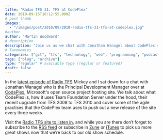 ```yaml
---
title: "Radio TFS 31: TFS at CodePlex"
date: 2010-09-15T10:12:55.000Z
# post thumb
images:
  - "/images/post/2010/09/2010-radio-tfs-31-tfs-at-codeplex.jpg"
#author
author: "Martin Woodward"
# description
description: "Join us as we chat with Jonathan Wanagel about CodePlex's TFS upgrade and agile practices for rapid releases on Radio TFS 31."
# Taxonomies
categories: ["git", "tfs", "technology", "web", "programming", "podcast"]
tags: ["blog", "archive"]
type: "regular" # available type (regular or featured)
draft: false
---
```

In the [latest episode of Radio TFS](http://www.radiotfs.com/2010/09/14/TFSAtCodePlex.aspx) Mickey and I sat down for a chat with Jonathan Wanagel who is the Principal Development Manager over at [CodePlex](http://www.codeplex.com/), Microsoft's open source project hosting site.  We talk about what CodePlex is, how it uses Team Foundation Server under the hood, their recent upgrade from TFS 2008 to TFS 2010 and cover some of the agile practises that the CodePlex team uses to push out a new release of the site every three weeks.   

Visit the [Radio TFS site to listen in](http://www.radiotfs.com/2010/09/14/TFSAtCodePlex.aspx), and while you are there don’t forget to subscribe to the [RSS feed](http://feeds.feedburner.com/radiotfs) or subscribe in [Zune](zune://subscribe/?Radio%20TFS=http://feeds.feedburner.com/radiotfs) or [iTunes](http://phobos.apple.com/WebObjects/MZStore.woa/wa/viewPodcast?id=274094361) to pick up more great shows now that we’re back to our old show schedule.